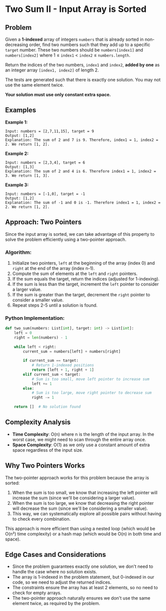 # Two Sum II - Input Array is Sorted

## Problem

Given a **1-indexed** array of integers `numbers` that is already sorted in non-decreasing order, find two numbers such that they add up to a specific `target` number. These two numbers should be `numbers[index1]` and `numbers[index2]` where 1 ≤ `index1` < `index2` ≤ `numbers.length`.

Return the indices of the two numbers, `index1` and `index2`, **added by one** as an integer array `[index1, index2]` of length 2.

The tests are generated such that there is exactly one solution. You may not use the same element twice.

**Your solution must use only constant extra space.**

## Examples

**Example 1:**
```
Input: numbers = [2,7,11,15], target = 9
Output: [1,2]
Explanation: The sum of 2 and 7 is 9. Therefore, index1 = 1, index2 = 2. We return [1, 2].
```

**Example 2:**
```
Input: numbers = [2,3,4], target = 6
Output: [1,3]
Explanation: The sum of 2 and 4 is 6. Therefore index1 = 1, index2 = 3. We return [1, 3].
```

**Example 3:**
```
Input: numbers = [-1,0], target = -1
Output: [1,2]
Explanation: The sum of -1 and 0 is -1. Therefore index1 = 1, index2 = 2. We return [1, 2].
```

## Approach: Two Pointers

Since the input array is sorted, we can take advantage of this property to solve the problem efficiently using a two-pointer approach.

### Algorithm:

1. Initialize two pointers, `left` at the beginning of the array (index 0) and `right` at the end of the array (index n-1).
2. Compute the sum of elements at the `left` and `right` pointers.
3. If the sum equals the target, return the indices (adjusted for 1-indexing).
4. If the sum is less than the target, increment the `left` pointer to consider a larger value.
5. If the sum is greater than the target, decrement the `right` pointer to consider a smaller value.
6. Repeat steps 2-5 until a solution is found.

### Python Implementation:

```python
def two_sum(numbers: List[int], target: int) -> List[int]:
    left = 0
    right = len(numbers) - 1
    
    while left < right:
        current_sum = numbers[left] + numbers[right]
        
        if current_sum == target:
            # Return 1-indexed positions
            return [left + 1, right + 1]
        elif current_sum < target:
            # Sum is too small, move left pointer to increase sum
            left += 1
        else:
            # Sum is too large, move right pointer to decrease sum
            right -= 1
    
    return []  # No solution found
```

## Complexity Analysis

- **Time Complexity**: O(n) where n is the length of the input array. In the worst case, we might need to scan through the entire array once.
- **Space Complexity**: O(1) as we only use a constant amount of extra space regardless of the input size.

## Why Two Pointers Works

The two-pointer approach works for this problem because the array is sorted:

1. When the sum is too small, we know that increasing the left pointer will increase the sum (since we'll be considering a larger value).
2. When the sum is too large, we know that decreasing the right pointer will decrease the sum (since we'll be considering a smaller value).
3. This way, we can systematically explore all possible pairs without having to check every combination.

This approach is more efficient than using a nested loop (which would be O(n²) time complexity) or a hash map (which would be O(n) in both time and space).

## Edge Cases and Considerations

- Since the problem guarantees exactly one solution, we don't need to handle the case where no solution exists.
- The array is 1-indexed in the problem statement, but 0-indexed in our code, so we need to adjust the returned indices.
- The constraints ensure the array has at least 2 elements, so no need to check for empty arrays.
- The two-pointer approach naturally ensures we don't use the same element twice, as required by the problem. 